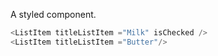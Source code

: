 A styled component.

```js padded
<ListItem titleListItem ="Milk" isChecked />
<ListItem titleListItem ="Butter"/>
```